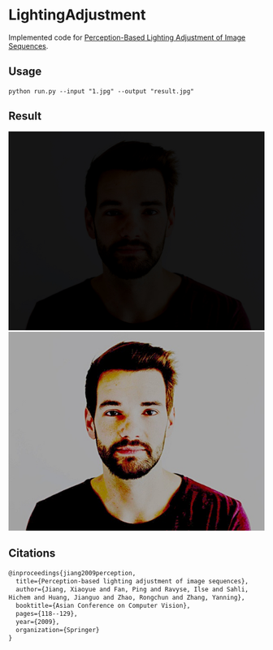 # LightingAdjustment

Implemented code for [Perception-Based Lighting Adjustment of Image Sequences](https://doi.org/10.1007/978-3-642-12297-2_12).

## Usage

```
python run.py --input "1.jpg" --output "result.jpg"
```

## Result

![Input image](./inputs/6.jpg)
![Output Image](./outputs/result.jpg)

## Citations
```
@inproceedings{jiang2009perception,
  title={Perception-based lighting adjustment of image sequences},
  author={Jiang, Xiaoyue and Fan, Ping and Ravyse, Ilse and Sahli, Hichem and Huang, Jianguo and Zhao, Rongchun and Zhang, Yanning},
  booktitle={Asian Conference on Computer Vision},
  pages={118--129},
  year={2009},
  organization={Springer}
}
```
